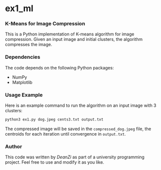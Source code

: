 # ex1_ml
### K-Means for Image Compression
This is a Python implementation of K-means algorithm for image compression. Given an input image and initial clusters, the algorithm compresses the image.

### Dependencies
The code depends on the following Python packages:

* NumPy
* Matplotlib

### Usage Example
Here is an example command to run the algorithm on an input image with 3 clusters:

```sh
python3 ex1.py dog.jpeg cents3.txt output.txt
```

The compressed image will be saved in the `compressed_dog.jpeg` file, the centroids for each iteration until 
convergence in `output.txt`.

### Author
This code was written by *DeanZi* as part of a university programming project. Feel free to use and modify it as you like.



